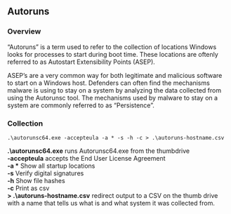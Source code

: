 ## Autoruns

### Overview
“Autoruns” is a term used to refer to the collection of locations Windows looks for processes to start during boot time. These locations are oftenly referred to as Autostart Extensibility Points (ASEP).  

ASEP’s are a very common way for both legitimate and malicious software to start on a Windows host. Defenders can often find the mechanisms malware is using to stay on a system by analyzing the data collected from using the Autorunsc tool. The mechanisms used by malware to stay on a system are commonly referred to as “Persistence”.

### Collection
```
.\autorunsc64.exe -accepteula -a * -s -h -c > .\autoruns-hostname.csv
```
**.\autorunsc64.exe** runs Autorunsc64.exe from the thumbdrive  
**-accepteula** accepts the End User License Agreement  
__-a *__ Show all startup locations  
**-s** Verify digital signatures  
**-h** Show file hashes  
**-c** Print as csv  
**> .\autoruns-hostname.csv** redirect output to a CSV on the thumb drive with a name that tells us what is and what system it was collected from.
